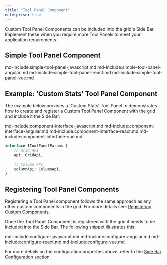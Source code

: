 ```yaml
---
title: "Tool Panel Component"
enterprise: true
---
```


Custom Tool Panel Components can be included into the grid's Side Bar. Implement these when you require more Tool Panels to meet your application requirements.

## Simple Tool Panel Component

md-include:simple-tool-panel-javascript.md
md-include:simple-tool-panel-angular.md
md-include:simple-tool-panel-react.md
md-include:simple-tool-panel-vue.md

## Example: 'Custom Stats' Tool Panel Component 

The example below provides a 'Custom Stats' Tool Panel to demonstrates how to create and register a Custom Tool Panel Component with the grid and include it the Side Bar:
 
<grid-example title='Custom Stats' name='custom-stats' type='generated' options='{ "enterprise": true, "extras": ["fontawesome"] }'></grid-example>

md-include:component-interface-javascript.md
md-include:component-interface-angular.md
md-include:component-interface-react.md
md-include:component-interface-vue.md
 
```ts
interface IToolPanelParams {
    // Grid API
    api: GridApi;
    
    // Column API
    columnApi: ColumnApi;
}
```

## Registering Tool Panel Components

Registering a Tool Panel component follows the same approach as any other custom components in the grid. For more details see: [Registering Custom Components](/components/#registering-custom-components).

Once the Tool Panel Component is registered with the grid it needs to be included into the Side Bar. The following snippet illustrates this:
 
md-include:configure-javascript.md
md-include:configure-angular.md
md-include:configure-react.md
md-include:configure-vue.md

For more details on the configuration properties above, refer to the [Side Bar Configuration](/side-bar/#sidebardef-configuration) section.

